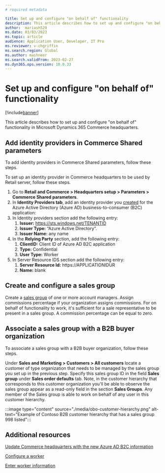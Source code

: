 ```yaml
---
# required metadata

title: Set up and configure "on behalf of" functionality
description: This article describes how to set up and configure "on behalf of" functionality in Microsoft Dynamics 365 Commerce headquarters.
author:  mariash529
ms.date: 03/03/2023
ms.topic: article
audience: Application User, Developer, IT Pro
ms.reviewer: v-chgriffin
ms.search.region: Global
ms.author: mashneer
ms.search.validFrom: 2023-02-27
ms.dyn365.ops.version: 10.0.33
---
```


# Set up and configure "on behalf of" functionality

[!include[banner](../includes/banner.md)]

This article describes how to set up and configure "on behalf of" functionality in Microsoft Dynamics 365 Commerce headquarters.

## Add identity providers in Commerce Shared parameters

To add identity providers in Commerce Shared parameters, follow these steps.

To set up an identity provider in Commerce headquarters to be used by Retail server, follow these steps.

1. Go to **Retail and Commerce \> Headquarters setup \> Parameters \> Commerce Shared parameters**. 
1. In **Identity Providers tab**, add an identity provider you [created](obo-create-aad-application.md) for the Azure Active Directory (Azure AD) business-to-consumer (B2C) application:
1.	In Identity providers section add the following entry:
    1. **Issuer:** https://sts.windows.net/TENANTID
    1. **Issuer Type:** “Azure Active Directory”.
    1. **Issuer Name:** any name
1. In the **Relying Party** section, add the following entry:
    1. **ClientID:**  Client ID of Azure AD B2C application
    1. **Type:** Confidential
    1. **User Type:** Worker
1.	In Server Resource IDS section add the following entry:
    1. **Server Resource Id:** https://APPLICATIONIDUR
    1. **Name:** blank

## Create and configure a sales group

Create a [sales group](tasks/worker.md) of one or more account managers. Assign commissions percentage if your organization assigns commissions. For on behalf of functionality to work, it's sufficient for a sale representative to be present in a sales group. A commission percentage can be equal to zero. 

## Associate a sales group with a B2B buyer organization

To associate a sales group with a B2B buyer organization, follow these steps.

Under **Sales and Marketing \> Customers \> All customers** locate a customer of type organization that needs to be managed by the sales group you set up in the previous step. Specify this sales group ID in the field **Sales group** under **Sales order defaults** tab. Note, in the customer hierarchy that corresponds to this customer organization you'll be able to observe the sales group appear as a read-only field in the section **Sales Groups**. Any member of the Sales group is able to work on behalf of any user in this customer hierarchy.  

:::image type="content" source="./media/obo-customer-hierarchy.png" alt-text="Example of Contoso B2B customer hierarchy that has a sales group 998 listed":::

## Additional resources

[Update Commerce headquarters with the new Azure AD B2C information](update-hq-aad-b2c-info.md)

[Configure a worker](tasks/worker.md)

[Enter worker information](../human-resources/hr-personnel-enter-worker-information.md)

